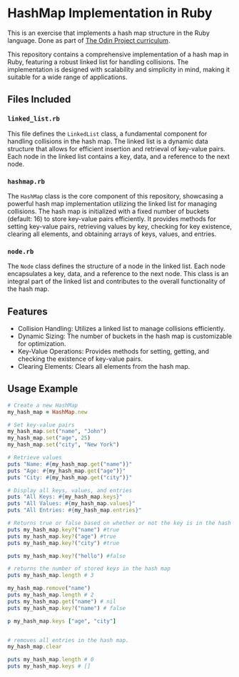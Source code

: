 # HashMap Implementation in Ruby

This is an exercise that implements a hash map structure in the Ruby language. Done as part of [The Odin Project curriculum](https://www.theodinproject.com/lessons/ruby-hashmap).

This repository contains a comprehensive implementation of a hash map in Ruby, featuring a robust linked list for handling collisions. The implementation is designed with scalability and simplicity in mind, making it suitable for a wide range of applications.

## Files Included

### `linked_list.rb`

This file defines the `LinkedList` class, a fundamental component for handling collisions in the hash map. The linked list is a dynamic data structure that allows for efficient insertion and retrieval of key-value pairs. Each node in the linked list contains a key, data, and a reference to the next node.

### `hashmap.rb`

The `HashMap` class is the core component of this repository, showcasing a powerful hash map implementation utilizing the linked list for managing collisions. The hash map is initialized with a fixed number of buckets (default: 16) to store key-value pairs efficiently. It provides methods for setting key-value pairs, retrieving values by key, checking for key existence, clearing all elements, and obtaining arrays of keys, values, and entries.

### `node.rb`

The `Node` class defines the structure of a node in the linked list. Each node encapsulates a key, data, and a reference to the next node. This class is an integral part of the linked list and contributes to the overall functionality of the hash map.

## Features
- Collision Handling: Utilizes a linked list to manage collisions efficiently.
- Dynamic Sizing: The number of buckets in the hash map is customizable for optimization.
- Key-Value Operations: Provides methods for setting, getting, and checking the existence of key-value pairs.
- Clearing Elements: Clears all elements from the hash map.

## Usage Example

```ruby
# Create a new HashMap
my_hash_map = HashMap.new

# Set key-value pairs
my_hash_map.set("name", "John")
my_hash_map.set("age", 25)
my_hash_map.set("city", "New York")

# Retrieve values
puts "Name: #{my_hash_map.get("name")}"
puts "Age: #{my_hash_map.get("age")}"
puts "City: #{my_hash_map.get("city")}"

# Display all keys, values, and entries
puts "All Keys: #{my_hash_map.keys}"
puts "All Values: #{my_hash_map.values}"
puts "All Entries: #{my_hash_map.entries}"

# Returns true or false based on whether or not the key is in the hash map
puts my_hash_map.key?("name") #true
puts my_hash_map.key?("age") #true
puts my_hash_map.key?("city") #true

puts my_hash_map.key?("hello") #false

# returns the number of stored keys in the hash map
puts my_hash_map.length # 3

my_hash_map.remove("name")
puts my_hash_map.length # 2
puts my_hash_map.get("name") # nil
puts my_hash_map.key?("name") # false

p my_hash_map.keys ["age", "city"]


# removes all entries in the hash map.
my_hash_map.clear

puts my_hash_map.length # 0
puts my_hash_map.keys # []


```
